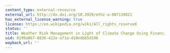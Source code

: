 ```yaml
---
content_type: external-resource
external_url: http://dx.doi.org/10.3929/ethz-a-007139821
has_external_license_warning: true
license: https://en.wikipedia.org/wiki/All_rights_reserved
status: ''
title: Weather Risk Management in Light of Climate Change Using Financial Derivatives
uid: 8199a867-8836-422e-a71a-d10edbb5d196
wayback_url: ''
---
```

